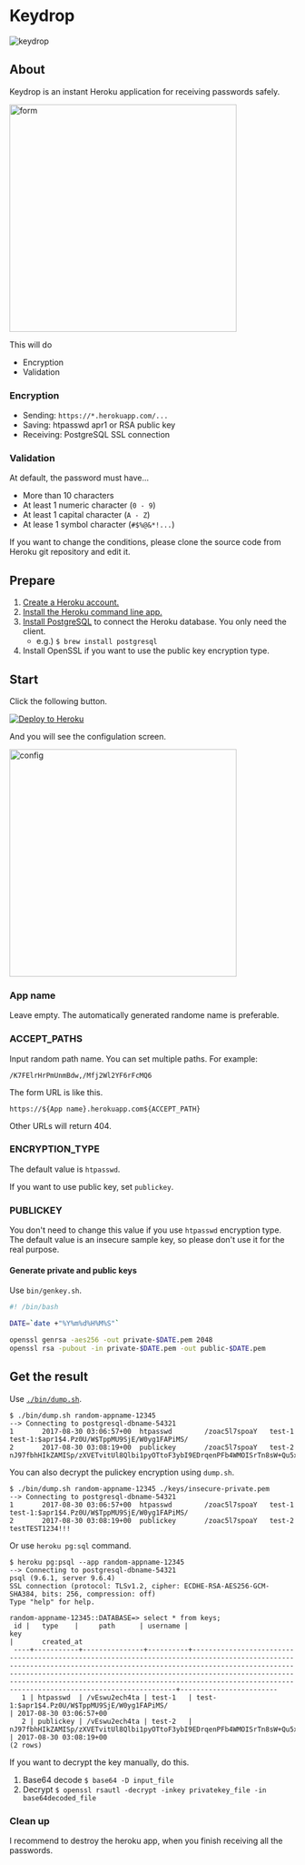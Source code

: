 # Keydrop

![keydrop](https://user-images.githubusercontent.com/11028/30245321-a55b7b44-9610-11e7-9a9b-006622d29346.png)

## About

Keydrop is an instant Heroku application for receiving passwords safely.

<img src="https://user-images.githubusercontent.com/11028/30041495-914536b6-9225-11e7-8209-f803e39be696.png" alt="form" width="400">

This will do

 * Encryption
 * Validation


### Encryption

 * Sending: `https://*.herokuapp.com/...`
 * Saving: htpasswd apr1 or RSA public key
 * Receiving: PostgreSQL SSL connection


### Validation

At default, the password must have...

* More than 10 characters
* At least 1 numeric character (`0 - 9`)
* At least 1 capital character (`A - Z`)
* At lease 1 symbol character (`#$%@&*!...`)

If you want to change the conditions, please clone the source code from Heroku git repository and edit it.



## Prepare

1. [Create a Heroku account.](https://www.heroku.com/)
2. [Install the Heroku command line app.](https://devcenter.heroku.com/articles/heroku-cli)
3. [Install PostgreSQL](https://devcenter.heroku.com/articles/heroku-postgresql#local-setup) to connect the Heroku database. You only need the client.
   * e.g.) `$ brew install postgresql`
4. Install OpenSSL if you want to use the public key encryption type.


## Start

Click the following button.

[![Deploy to Heroku](https://www.herokucdn.com/deploy/button.png)](https://heroku.com/deploy)

And you will see the configulation screen.

<a href="https://user-images.githubusercontent.com/11028/30041490-88f772e4-9225-11e7-921e-970290005b74.png" target="_blank">
<img src="https://user-images.githubusercontent.com/11028/30041490-88f772e4-9225-11e7-921e-970290005b74.png" alt="config" width="400">
</a>

### App name

Leave empty. The automatically generated randome name is preferable.

### ACCEPT_PATHS

Input random path name. You can set multiple paths. For example:

```
/K7FElrHrPmUnmBdw,/Mfj2Wl2YF6rFcMQ6
```

The form URL is like this.

```
https://${App name}.herokuapp.com${ACCEPT_PATH}
```

Other URLs will return 404.

### ENCRYPTION_TYPE

The default value is `htpasswd`.

If you want to use public key, set `publickey`.

### PUBLICKEY

You don't need to change this value if you use `htpasswd` encryption type. The default value is an insecure sample key, so please don't use it for the real purpose.

#### Generate private and public keys

Use `bin/genkey.sh`.

```bash
#! /bin/bash

DATE=`date +"%Y%m%d%H%M%S"`

openssl genrsa -aes256 -out private-$DATE.pem 2048
openssl rsa -pubout -in private-$DATE.pem -out public-$DATE.pem
```



## Get the result

Use [`./bin/dump.sh`](https://github.com/koseki/keydrop/blob/master/bin/dump.sh).

```
$ ./bin/dump.sh random-appname-12345
--> Connecting to postgresql-dbname-54321
1       2017-08-30 03:06:57+00  htpasswd        /zoac5l7spoaY   test-1  test-1:$apr1$4.Pz0U/W$TppMU9SjE/W0yg1FAPiMS/
2       2017-08-30 03:08:19+00  publickey       /zoac5l7spoaY   test-2  nJ97fbhHIkZAMISp/zXVETvitUl8Qlbi1pyOTtoF3ybI9EDrqenPFb4WMOISrTn8sW+Qu5xvNsjaMEIC3j0Md+hmtEzlLmVK+Nb9bq989I9TnmjgdtFE9klyKkhb5J7r+7SKqBgzfmu7kAoREYBtg05hvNb3mJXGbAruybElbZlxNgf06b5f6W/kkHtGcJaV49oNHKBEmg03ceMip2wP5H6tk/BS6O4FTrEKvpYsn4+Kh6+7JMioCVQEXz3NvpH0BIkmnGncXBZTdtPihju7srb0uEHe0sys66PPBZGZQWbisBdr9knJ5WTfnh2iWLOGv2NgOwfgXQZyMdizINALDw==
```

You can also decrypt the pulickey encryption using `dump.sh`.

```
$ ./bin/dump.sh random-appname-12345 ./keys/insecure-private.pem
--> Connecting to postgresql-dbname-54321
1       2017-08-30 03:06:57+00  htpasswd        /zoac5l7spoaY   test-1  test-1:$apr1$4.Pz0U/W$TppMU9SjE/W0yg1FAPiMS/
2       2017-08-30 03:08:19+00  publickey       /zoac5l7spoaY   test-2  testTEST1234!!!
```

Or use `heroku pg:sql` command.

```console
$ heroku pg:psql --app random-appname-12345
--> Connecting to postgresql-dbname-54321
psql (9.6.1, server 9.6.4)
SSL connection (protocol: TLSv1.2, cipher: ECDHE-RSA-AES256-GCM-SHA384, bits: 256, compression: off)
Type "help" for help.

random-appname-12345::DATABASE=> select * from keys;
 id |   type    |     path      | username |                                                                                                                                                                           key                                                                                                                                                                            |       created_at
 ----+-----------+---------------+----------+----------------------------------------------------------------------------------------------------------------------------------------------------------------------------------------------------------------------------------------------------------------------------------------------------------------------------------------------------------+------------------------
   1 | htpasswd  | /vEswu2ech4ta | test-1   | test-1:$apr1$4.Pz0U/W$TppMU9SjE/W0yg1FAPiMS/                                                                                                                                                                                                                                                                                                             | 2017-08-30 03:06:57+00
   2 | publickey | /vEswu2ech4ta | test-2   | nJ97fbhHIkZAMISp/zXVETvitUl8Qlbi1pyOTtoF3ybI9EDrqenPFb4WMOISrTn8sW+Qu5xvNsjaMEIC3j0Md+hmtEzlLmVK+Nb9bq989I9TnmjgdtFE9klyKkhb5J7r+7SKqBgzfmu7kAoREYBtg05hvNb3mJXGbAruybElbZlxNgf06b5f6W/kkHtGcJaV49oNHKBEmg03ceMip2wP5H6tk/BS6O4FTrEKvpYsn4+Kh6+7JMioCVQEXz3NvpH0BIkmnGncXBZTdtPihju7srb0uEHe0sys66PPBZGZQWbisBdr9knJ5WTfnh2iWLOGv2NgOwfgXQZyMdizINALDw== | 2017-08-30 03:08:19+00
(2 rows)
```

If you want to decrypt the key manually, do this.

 1. Base64 decode `$ base64 -D input_file`
 2. Decrypt `$ openssl rsautl -decrypt -inkey privatekey_file -in base64decoded_file`

### Clean up

I recommend to destroy the heroku app, when you finish receiving all the passwords.
